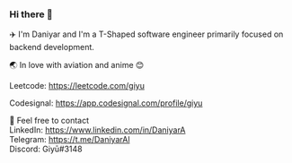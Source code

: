 ### Hi there 👋
✈️ I'm Daniyar and I'm a T-Shaped software engineer primarily focused on backend development.

🌏 In love with aviation and anime 😊

Leetcode: https://leetcode.com/giyu

Codesignal: https://app.codesignal.com/profile/giyu

💬 Feel free to contact  
LinkedIn: https://www.linkedin.com/in/DaniyarA  
Telegram: https://t.me/DaniyarAl  
Discord: Giyū#3148  
